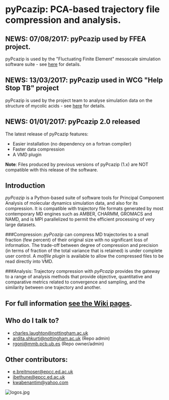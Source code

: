 # pyPcazip: PCA-based trajectory file compression and analysis. #

## NEWS: 07/08/2017: pyPcazip used by FFEA project. ##

pyPcazip is used by the "Fluctuating Finite Element" mesoscale simulation software suite - see [here](http://ffea.readthedocs.io/en/latest/) for details.


## NEWS: 13/03/2017: pyPcazip used in WCG "Help Stop TB" project ##

pyPcazip is used by the project team to analyse simulation data on the structure of mycolic acids - see [here](https://www.worldcommunitygrid.org/research/hst1/overview.do) for details.


## NEWS: 01/01/2017: pyPcazip 2.0 released ##

The latest release of pyPcazip features:

* Easier installation (no dependency on a fortran compiler)
* Faster data compression
* A VMD plugin

**Note**: Files produced by previous versions of pyPcazip (1.x) are NOT compatible with this release of the software.

## Introduction

*pyPcazip* is a Python-based suite of software tools for Principal Component Analysis of molecular dynamics simulation data, and also for its compression. It is compatible with trajectory file formats generated by most contemporary MD engines such as AMBER, CHARMM, GROMACS and NAMD, and is MPI parallelized to permit the efficient processing of very large datasets.

###Compression:
*pyPcazip* can compress MD trajectories to a small fraction (few percent) of their original size with no significant loss of information. The trade-off between degree of compression and precision (in terms of fraction of the total variance that is retained) is under complete user control. A *molfile plugin* is available to allow the compressed files to be read directly into VMD.

###Analysis:
Trajectory compression with *pyPcazip* provides the gateway to a range of analysis methods that provide objective, quantitative and comparative metrics related to convergence and sampling, and the similarity between one trajectory and another.

## For full information [see the Wiki pages](https://bitbucket.org/ramonbsc/pypcazip/wiki/Home).

## Who do I talk to? ##

* charles.laughton@nottingham.ac.uk
* ardita.shkurti@nottingham.ac.uk (Repo admin)
* rgoni@mmb.pcb.ub.es (Repo owner/admin)

## Other contributors: ##
* e.breitmoser@epcc.ed.ac.uk
* ibethune@epcc.ed.ac.uk
* kwabenantim@yahoo.com

![logos.jpg](https://bitbucket.org/repo/XRMEjz/images/965878357-logos.jpg)